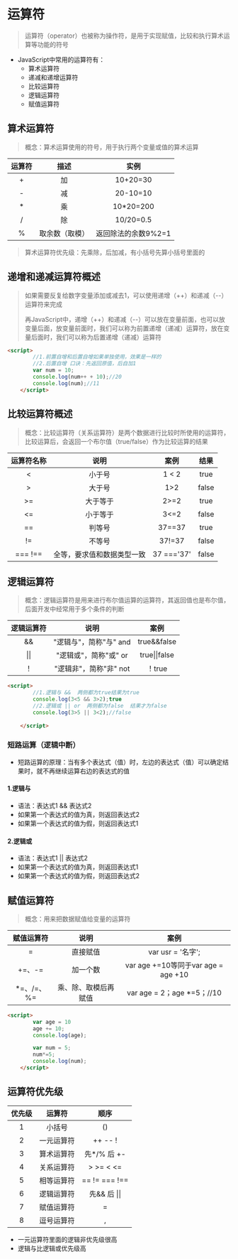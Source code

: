 # 运算符

> 运算符（operator）也被称为操作符，是用于实现赋值，比较和执行算术运算等功能的符号

* JavaScript中常用的运算符有：
  * 算术运算符
  * 递减和递增运算符
  * 比较运算符
  * 逻辑运算符
  * 赋值运算符

## 算术运算符

> 概念：算术运算使用的符号，用于执行两个变量或值的算术运算

| 运算符 |      描述      |        实例         |
| :----: | :------------: | :-----------------: |
|   +    |       加       |      10+20=30       |
|   -    |       减       |      20-10=10       |
|   *    |       乘       |      10*20=200      |
|   /    |       除       |      10/20=0.5      |
|   %    | 取余数（取模） | 返回除法的余数9%2=1 |

> 算术运算符优先级：先乘除，后加减，有小括号先算小括号里面的

## 递增和递减运算符概述

> 如果需要反复给数字变量添加或减去1，可以使用递增（++）和递减（--）运算符来完成
>
> 再JavaScript中，递增（++）和递减（--）可以放在变量前面，也可以放变量后面，放变量前面时，我们可以称为前置递增（递减）运算符，放在变量后面时，我们可以称为后置递增（递减）运算符

```html
<script>
        //1.前置自增和后置自增如果单独使用，效果是一样的
        //2.后置自增 口诀：先返回原值，后自加1
        var num = 10;
        console.log(num++ + 10);//20
        console.log(num);//11
    </script>
```

## 比较运算符概述

> 概念：比较运算符（关系运算符）是两个数据进行比较时所使用的运算符，比较运算后，会返回一个布尔值（true/false）作为比较运算的结果

|   运算符名称   |            说明            |    案例    | 结果  |
| :------------: | :------------------------: | :--------: | :---: |
|       <        |           小于号           |   1 < 2    | true  |
|       >        |           大于号           |    1>2     | false |
|       >=       |          大于等于          |    2>=2    | true  |
|       <=       |          小于等于          |    3<=2    | false |
|       ==       |           判等号           |   37==37   | true  |
|       !=       |           不等号           |   37!=37   | false |
| ===        !== | 全等，要求值和数据类型一致 | 37 ==='37' | false |

## 逻辑运算符

> 概念：逻辑运算符是用来进行布尔值运算的运算符，其返回值也是布尔值，后面开发中经常用于多个条件的判断

| 逻辑运算符 |          说明          |     案例      |
| :--------: | :--------------------: | :-----------: |
|     &&     | "逻辑与"，简称"与" and |  true&&false  |
|    \|\|    | "逻辑或"，简称"或" or  | true\|\|false |
|     ！     | "逻辑非"，简称"非" not |    ！true     |

```html
<script>
        //1.逻辑与 &&  两侧都为true结果为true
        console.log(3<5 && 3>2);true
        //2.逻辑或 || or  两侧都为false  结果才为false
        console.log(3>5 || 3<2);//false
         
    </script>
```

### 短路运算（逻辑中断）

* 短路运算的原理：当有多个表达式（值）时，左边的表达式（值）可以确定结果时，就不再继续运算右边的表达式的值

#### 1.逻辑与

* 语法：表达式1 && 表达式2
* 如果第一个表达式的值为真，则返回表达式2
* 如果第一个表达式的值为假，则返回表达式1

#### 2.逻辑或

* 语法：表达式1 ||  表达式2
* 如果第一个表达式的值为真，则返回表达式1
* 如果第一个表达式的值为假，则返回表达式2

## 赋值运算符

> 概念：用来把数据赋值给变量的运算符

| 赋值运算符 |         说明         |                案例                 |
| :--------: | :------------------: | :---------------------------------: |
|     =      |       直接赋值       |          var usr = '名字';          |
|   +=、-=   |       加一个数       | var age +=10等同于var age = age +10 |
| *=、/=、%= | 乘、除、取模后再赋值 |     var age = 2；age *=5；//10      |

```html
<script>
        var age = 10
        age += 10;
        console.log(age);

        var num = 5;
        num*=5;
        console.log(num);
    </script>
```

## 运算符优先级

| 优先级 |   运算符   |          顺序          |
| :----: | :--------: | :--------------------: |
|   1    |   小括号   |           ()           |
|   2    | 一元运算符 |       ++  --  !        |
|   3    | 算术运算符 |      先*/% 后 +-       |
|   4    | 关系运算符 |   >     >=    <   <=   |
|   5    | 相等运算符 | ==    !=    ===    !== |
|   6    | 逻辑运算符 |     先&&  后  \|\|     |
|   7    | 赋值运算符 |           =            |
|   8    | 逗号运算符 |           ,            |

* 一元运算符里面的逻辑非优先级很高
* 逻辑与比逻辑或优先级高

